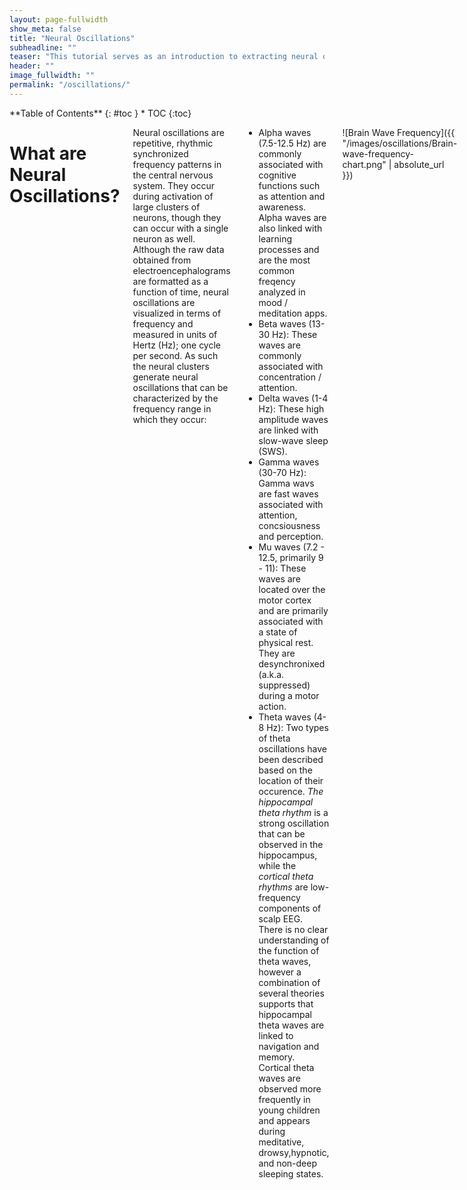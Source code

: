 ```yaml
---
layout: page-fullwidth
show_meta: false
title: "Neural Oscillations"
subheadline: ""
teaser: "This tutorial serves as an introduction to extracting neural oscillations from eeg data. It assumes a basic knowledge of Python and MNE for EEG analysis"
header: ""
image_fullwidth: ""
permalink: "/oscillations/"
---
```

<div class="row">
<div class="medium-4 medium-push-8 columns" markdown="1">
<div class="panel radius" markdown="1">
**Table of Contents**
{: #toc }
*  TOC
{:toc}
</div>
</div><!-- /.medium-4.columns -->

<div class="medium-8 medium-pull-4 columns" markdown="1">

# What are Neural Oscillations?

Neural oscillations are repetitive, rhythmic synchronized frequency patterns in the central nervous system. They occur during activation of large clusters of neurons, though they can occur with a single neuron as well. Although the raw data obtained from electroencephalograms are formatted as a function of time, neural oscillations are visualized in terms of frequency and measured in units of Hertz (Hz); one cycle per second. As such the neural clusters generate neural oscillations that can be characterized by the frequency range in which they occur:
* Alpha waves (7.5-12.5 Hz) are commonly associated with cognitive functions such as attention and awareness. Alpha waves are also linked with learning processes and are the most common freqency analyzed in mood / meditation apps. 
* Beta waves (13-30 Hz): These waves are commonly associated with concentration / attention.
* Delta waves (1-4 Hz): These high amplitude waves are linked with slow-wave sleep (SWS). 
* Gamma waves (30-70 Hz): Gamma wavs are fast waves associated with attention, concsiousness and perception. 
* Mu waves (7.2 - 12.5, primarily 9 - 11): These waves are located over the motor cortex and are primarily associated with a state of physical rest. They are desynchronixed (a.k.a. suppressed) during a motor action. 
* Theta waves (4-8 Hz): Two types of theta oscillations have been described based on the location of their occurence. _The hippocampal theta rhythm_ is a strong oscillation that can be observed in the hippocampus, while the _cortical theta rhythms_ are low-frequency components of scalp EEG. There is no clear understanding of the function of theta waves, however a combination of several theories supports that hippocampal theta waves are linked to navigation and memory. Cortical theta waves are observed more frequently in young children and appears during meditative, drowsy,hypnotic, and non-deep sleeping states. 

![Brain Wave Frequency]({{ "/images/oscillations/Brain-wave-frequency-chart.png" | absolute_url }})

# Why do we produce neural oscillations?

We do not fully understand why our brain produces neural oscillations.
Some researchers theorize that neural oscillations are nothing more than byproducts of brain activity, indicators of expected brain pattern in response to events of stimulus. For example, motion produces predictable occurrences of alpha waves (in the mu frequency) in the motor cortex, and sleep cycles are characterized by the alternating flux of different neural waves. Other researchers have theorized that certain oscillations, like those that occur in the delta range, are critical to unlocking the mystery of our consciousness.

# So why do neural oscillations matter?

Neural oscillations are useful in variety of ways. From a diagnostic and imaging perspective, they can be used as indicators of specific neurological phenomena such as:
* Sleep and the state of consciousness
* Motor control
* Perception and information processing
* Pattern generation
* Memory
* Abnormal neural function, such as epilepsy, and Parkinsons.

Practical applications for extracting neural oscillations using your own BCI could be looking at the presence of mu waves during motion, or to check if there is a presence of alpha and beta waves during meditation. You may even want to look at all the different waves that occur when you are performing a specific task.

# How do we extract neural oscillations as a feature of our EEG data?

As previously mentioned data obtained by EEF are captured as a function of time, but neural oscillations are described in units of frequency. In order to transform data we must employ a Fourier transform.

<!-- Include image of basic equation -->

The Fourier transform is a highly regarded formula which is the mainstay formula for signal processing and signal decomposition. If you would like to learn more about the Fourier transform and FFT, I recommend this [video](https://www.youtube.com/watch?v=FjmwwDHT98c). It's a little long but it's worth the watch!

![This will display an animated GIF](https://github.com/NeuroTechX/eeg-101/blob/dano-dev/EEG101/src/assets/wavedecomposition.gif)

<!-- Need to fix these gifs -->

The best way to extract neural oscillations is to perform a Fourier transform on your preprocessed data and then plot the resulting frequency patterns in the category of brain waves your interested in seeing. You can further preprocess your data to exclude certain channels, or target specific frequency ranges to observe features of the neural oscillation.
*See NeuroTechX.edu "Preprocessing" for a detailed look at the preprocessing steps that can be applied to your data.*

Before extracting neural oscillations there are several steps that must be undertaken to prepare you data:
* Importing data, reading data, and formatting data
* Preprocessing
* Epoching
* Assemble a classifier (plotting a topomap)
* and finally, plotting the relevant figure

### Importing, reading, and formatting data

In the below example I have used a dataset created by experimental runs by (research reference) so when data is fetched it will have already underwent some preprocessing which will not be covered in either examples. However in both cases data will be fetched using the below commands:

{% highlight python %}
subject = 1
runs = [3]
t

min = -0.1
tmax = 0.3
raw_fnames = eegbci.load_data(subject,runs)
raw_files = [read_raw_edf(f, preload=True) for f in raw_fnames]
raw = concatenate_raws(raw_files)
raw.ch_names.index('STI 014')
{% endhighlight %}
<!-- NEED TO EXPLAIN WHAT THESE DO -->

The above code can be broken down into two components. Line 1 - 4 set parameters to define which parts of the dataset are to be analyzed, while line 5-8 pulls data and connects what it does 

Line 2 is relevant in this example, as there are 14 experimental runs to choose from that were performed in this study and each was tested under different conditions. In this experiment run 3 measured the EEG signal obtained during movement of the left and right hands, both separately and simultaneously.

### Preprocessing

When plotting power spectral density (psd), only epoching is necessary as we want to see the psd across the entire available frequency range. However for topomap plotting you will need to preprocess your data with a band pass filter to isolate the specific frequency range you want to visualize. The example below also strips the channel names of their default "." keys to avoid errors when reading your channel names.

### Epoching data

Epoching is basically segmenting your data into smaller chunks of readable data that contain events, or fluctuations in the EEG signal (caused by changing signal potential?). Epoching helps to truncate the objects you need to analyze into more manageable bytes that contain the information you actually want. To epoch your data you can follow the steps below:

{% highlight python %}
events = mne.find_events(raw, stim_channel='STI 014', verbose=True)
picks = pick_types)raw.info, meg=Fale, eeg=True, stim=False, eog=False, exclude='bas')
baseline = 0, None
{% endhighlight %}

The above defines the events you want to look for, as well as the type of signal your program should expect to analyze (meg vs. eeg vs. eog). I selected the eeg=True as data we will be looking at were obtained using an EEG headset. Below we continue the necessary inputs for epoching:

{% highlight python %}
epochs = Epochs(raw, events, event_id, tmin, tmax, proj=True, picks=picks, baseline-baselin, preload=True)
epochs_train=epochs.copy().crop(tmin=-0.2,tmax=0.5)
labels=epochs.events[:,-1]-
{% endhighlight %}

The above code defines the epochs which will be further manipulated. Try the function __plot.epochs()__ to see how your data have
transformed! (Hint: It might look something like the image below!)

![]({{ "/images/oscillations/plot-epochs.png" | absolute_url }})
<!-- old link https://github.com/jfrayshe/learn.neurotechedu.com/blob/gh-pages/images/neurosc/Screen%20Shot%202017-06-02%20at%209.49.47%20PM.png -->

The following steps will diverge depending on the methods of visualization you want to apply. Below I will highlight how to use psd to visualize dominant frequencies as well as topomaps to highlight specific frequencies in localized areas.

### Using PSD to categorize oscillatory occurrence based on power spectral content

Power spectral density measure the power of a signal in (UNITS). The function
__epochs[events].plot_psd()__ can be used to plot specific epoched events as a function of power spectral density over a specific frequency range. Below is an example of a script you can run to achieve this. Note that the dataset imported from eegbci is already preprocessed and transformed using the Fourier function, so the steps you should see below are:
* Importing, read, and format your data
* Epoch data
* Plot data with the __epochs[events].plot_psd()__

![]({{ "/images/oscillations/CH3.png" | absolute_url }})

__Figure 1:__ Power spectral density plotted for the electrode C3 located in the left side of the motor cortex. It is evident that the psd content is most evident in the alpha range and theta range, evident of neural oscillations occurring during movement of the right hand.

![]({{ "/images/oscillations/CH4.png" | absolute_url }})

__Figure 2:__ Power spectral density plotted for the electrode C4 located in the left side of the motor cortex.
It is evident that the psd content is most evident in the alpha range and theta range, evident of neural oscillations occurring
during movement of the left hand.

### Using a topomap to visualize local oscillations

A classifier will be applied to visualize the presence of neural oscillations using a binary discrimination to highlight whether you have the presence of waves at certain frequencies or not. While there is a bit of variability on visualizing the strength of your signal, this is really simply a "there" or "not there" method of looking at neurons firing over specific electrodes. Understanding which electrodes correspond to which regions of the brain
will help you to understand where the majority of activity is occurring in the brain.

Plotting PSD to visualize frequency is limited to specific channels and may require excess work to view the local presence of waves. By contrast, topomap offers specific feedback on the local presence of waves. The classifier assembled in the below example uses a binary range characterized by the red positive values and the blue negative values. The total range is from -0.1 to 1.0 and refers to the electric potential with 1.0 indicating the presence of a measurable signal.

There are several more steps involved with topomap visualization. The first occurs in the preprocessing step as you must apply a band pass filter (raw.filter(fmin,fmax)) to isolate the frequency range that interests you. Refer to the above section where I break down each wave into their respective frequency range. The below example will be using a band pass filter for alpha and beta waves since the eegbci dataset runs are based on
on motor cortex activity.

Five arbitrary time points were chosen in the below example to highlight the shift in wave presence over time. Since the run involves squeezing the right and left hands, we should expect an increase in the alpha wave presence (specifically the mu frequency) and a reciprocal decrease in beta wave frequency in the area corresponding to either right or left hand (opposite sides of the brain from the hand involved). Timepoints 4 and 5 illustrate this difference:

![]({{ "/images/oscillations/alpha.png" | absolute_url }})

__Figure 3:__ Topomap of alpha waves (7.5-12.5 Hz) during movement.

![]({{ "/images/oscillations/beta.png" | absolute_url }})

__Figure 4:__ Topomap of beta waves (13-30 Hz) during movement.

</div> <!-- end of content section -->
</div> <!-- end of row -->
